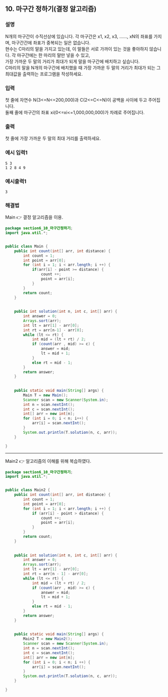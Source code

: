 ## 10. 마구간 정하기(결정 알고리즘)  
  
### 설명  
N개의 마구간이 수직선상에 있습니다. 각 마구간은 x1, x2, x3, ......, xN의 좌표를 가지며, 마구간간에 좌표가 중복되는 일은 없습니다.  
현수는 C마리의 말을 가지고 있는데, 이 말들은 서로 가까이 있는 것을 좋아하지 않습니다. 각 마구간에는 한 마리의 말만 넣을 수 있고,  
가장 가까운 두 말의 거리가 최대가 되게 말을 마구간에 배치하고 싶습니다.  
C마리의 말을 N개의 마구간에 배치했을 때 가장 가까운 두 말의 거리가 최대가 되는 그 최대값을 출력하는 프로그램을 작성하세요.  
  
### 입력  
첫 줄에 자연수 N(3<=N<=200,000)과 C(2<=C<=N)이 공백을 사이에 두고 주어집니다.  
둘째 줄에 마구간의 좌표 xi(0<=xi<=1,000,000,000)가 차례로 주어집니다.  
  
### 출력  
첫 줄에 가장 가까운 두 말의 최대 거리를 출력하세요.    
  
### 예시 입력1  
```
5 3
1 2 8 4 9
```  
    
### 예시출력1  
```
3
```  
  
### 해결법  
Main 👉 결정 알고리즘을 이용.  

```java
package section6_10_마구간정하기;
import java.util.*;


public class Main {
	public int count(int[] arr, int distance) {
		int count = 1;
		int point = arr[0];
		for (int i = 1; i < arr.length; i ++) {
			if(arr[i] - point >= distance) {
				count ++;
				point = arr[i];
			}
		}
		return count;
	}
	
	
	public int solution(int n, int c, int[] arr) {
		int answer = 0;
		Arrays.sort(arr);
		int lt = arr[1] - arr[0];
		int rt = arr[n-1] - arr[0];
		while (lt <= rt) {
			int mid = (lt + rt) / 2;
			if (count(arr , mid) >= c) {
				answer = mid;
				lt = mid + 1;
			}
			else rt = mid - 1;
		}
		return answer;
	}
	
	
	public static void main(String[] args) {
		Main T = new Main();
		Scanner scan = new Scanner(System.in);
		int n = scan.nextInt();
		int c = scan.nextInt();
		int[] arr = new int[n];
		for (int i = 0; i < n; i++) {
			arr[i] = scan.nextInt();
		}
		System.out.println(T.solution(n, c, arr));
	}

}

```  
  
---  
Main2 👉 알고리즘의 이해를 위해 복습하였다.  
```java
package section6_10_마구간정하기;
import java.util.*;


public class Main2 {
	public int count(int[] arr, int distance) {
		int count = 1;
		int point = arr[0];
		for (int i = 1; i < arr.length; i ++) {
			if (arr[i] - point > distance) {
				count ++;
				point = arr[i];
			}
		}
		return count;
	}
	
	
	public int solution(int n, int c, int[] arr) {
		int answer = 0;
		Arrays.sort(arr);
		int lt = arr[1] - arr[0];
		int rt = arr[n - 1] - arr[0];
		while (lt <= rt) {
			int mid = (lt + rt) / 2;
			if (count(arr , mid) >= c) {
				answer = mid;
				lt = mid + 1;
			}
			else rt = mid - 1;
		}
		return answer;
	}
	
	
	public static void main(String[] args) {
		Main2 T = new Main2();
		Scanner scan = new Scanner(System.in);
		int n = scan.nextInt();
		int c = scan.nextInt();
		int[] arr = new int[n];
		for (int i = 0; i < n; i ++) {
			arr[i] = scan.nextInt();
		}
		System.out.println(T.solution(n, c, arr));
	}

}

```